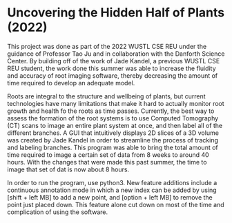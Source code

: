 # Uncovering the Hidden Half of Plants (2022)
This project was done as part of the 2022 WUSTL CSE REU under the guidance of Professor Tao Ju and in collaboration with the Danforth Science Center. By building off of the work of Jade Kandel, a previous WUSTL CSE REU student, the work done this summer was able to increase the fluidity and accuracy of root imaging software, thereby decreasing the amount of time required to develop an adequate model.

Roots are integral to the structure and wellbeing of plants, but current technologies have many limitations that make it hard to actually monitor root growth and health fo the roots as time passes. Currently, the best way to assess the formation of the root systems is to use Computed Tomography (CT) scans to image an entire plant system at once, and then label all of the different branches. A GUI that intuitively displays 2D slices of a 3D volume was created by Jade Kandel in order to streamline the process of tracking and labeling branches. This program was able to bring the total amount of time required to image a certain set of data from 8 weeks to around 40 hours. With the changes that were made this past summer, the time to image that set of dat is now about 8 hours. 

In order to run the program, use python3. New feature additions include a continuous annotation mode in which a new index can be added by using [shift + left MB] to add a new point, and [option + left MB] to remove the point just placed down. This feature alone cut down on most of the time and complication of using the software. 
